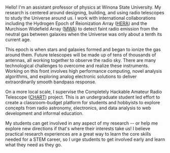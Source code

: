 #   

Hello! I'm an assistant professor of physics at Winona State University.
My research is centered around designing, building, and using radio telescopes to study the Universe around us.
I work with international collaborations including the Hydrogen Epoch of Reionization Array ([HERA](www.reionization.org)) and the Murchison Widefield Array ([MWA](www.mwatelescope.org)) to detect faint radio emission from the neutral gas between galaxies when the Universe was only about a tenth its current age.

This epoch is when stars and galaxies formed and began to ionize the gas around them.
Future telescopes will be made up of tens of thousands of antennas, all working together to observe the radio sky.
There are many technological challenges to overcome and realize these instruments.
Working on this front involves high performance computing, novel analysis algorithms, and exploring analog electronic solutions to deliver extraordinarily smooth bandpass response.

On a more local scale, I supervise the Completely Hackable Amateur Radio Telescope ([CHART](www.astrochart.github.io)) project.
This is an undergraduate student led effort to create a classroom-budget platform for students and hobbyists to explore concepts from radio astronomy, electronics, and data analysis to web development and informal education.

My students can get involved in any aspect of my research -- or help me explore new directions if that's where their interests take us!
I believe practical research experiences are a great way to learn the core skills needed for a STEM career, so I urge students to get involved early and learn what they need as they go.
